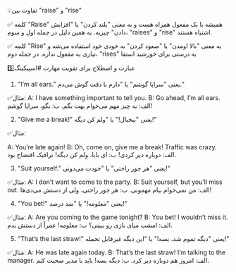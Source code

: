 💡تفاوت بین 
"raise" و "rise"

✅ کلمه "Raise" همیشه با یک مفعول همراه هست و به معنی "بلند کردن" یا "افزایش دادن" چیزیه. به همین دلیل در جمله اول و سوم، "raises" و "rise" اشتباه هستند.

✅ کلمه "Rise" به معنی "بالا اومدن" یا "صعود کردن" به خودی خود استفاده می‌شه و نیازی به مفعول نداره. در جمله دوم، "rises" به درستی برای خورشید استفا

5️⃣عبارت و اصطلاح برای تقویت مهارت #اسپیکینگ

1. "I’m all ears."
یعنی "سراپا گوشم" یا "دارم با دقت گوش می‌دم."

✅مثال:
A: I have something important to tell you.
B: Go ahead, I’m all ears.
الف: یه چیز مهم می‌خوام بهت بگم.
ب: بگو، سراپا گوشم!

2. "Give me a break!"
یعنی "بیخیال!" یا "ولم کن دیگه!"

✅مثال:

A: You’re late again!
B: Oh, come on, give me a break! Traffic was crazy.
الف: دوباره دیر کردی!
ب: ای بابا، ولم کن دیگه! ترافیک افتضاح بود.

3. "Suit yourself."
یعنی "هر جور راحتی" یا "خودت می‌دونی!"

✅مثال:
A: I don’t want to come to the party.
B: Suit yourself, but you’ll miss out.
الف: من نمی‌خوام بیام مهمونی.
ب: هر جور راحتی، ولی از دستش می‌دی‌ها!

4. "You bet!"
یعنی "معلومه!" یا "صد درصد!"

✅مثال:
A: Are you coming to the game tonight?
B: You bet! I wouldn’t miss it.
الف: امشب میای بازی رو ببینی؟
ب: معلومه! عمراً از دستش بدم.

5. "That’s the last straw!"
یعنی "دیگه تموم شد، بسه!" یا "این دیگه غیرقابل تحمله!"

✅مثال:
A: He was late again today.
B: That’s the last straw! I’m talking to the manager.
الف: امروز هم دوباره دیر کرد.
ب: دیگه بسه! باید با مدیر صحبت کنم.


